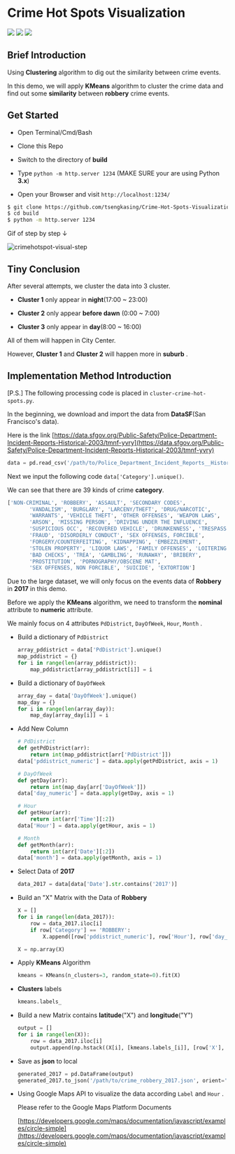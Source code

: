 # Crime Hot Spots Visualization

![](https://img.shields.io/badge/Numpy-1.15.x-brightgreen.svg?style=flat-square) ![](https://img.shields.io/badge/pandas-0.23.4-brightgreen.svg?style=flat-square) ![](https://img.shields.io/badge/scikit--learn-0.20.0-brightgreen.svg?style=flat-square)



## Brief Introduction

Using **Clustering** algorithm to dig out the similarity between crime events.

In this demo, we will apply **KMeans** algorithm to cluster the crime data and find out some **similarity** between **robbery** crime events.



## Get Started

- Open Terminal/Cmd/Bash

- Clone this Repo

- Switch to the directory of **build**

- Type `python -m http.server 1234` (MAKE SURE your are using Python **3.x**)

- Open your Browser and visit `http://localhost:1234/`



```bash
$ git clone https://github.com/tsengkasing/Crime-Hot-Spots-Visualization.git
$ cd build
$ python -m http.server 1234
```



Gif of step by step ↓

![crimehotspot-visual-step](https://user-images.githubusercontent.com/10103993/49131409-034b6100-f313-11e8-9db0-46c58db2e487.gif)



## Tiny Conclusion

After several attempts, we cluster the data into 3 cluster.

- **Cluster 1** only appear in **night**(17:00 ~ 23:00)

- **Cluster 2** only appear **before dawn** (0:00 ~ 7:00)

- **Cluster 3** only appear in **day**(8:00 ~ 16:00)



All of them will happen in City Center.

However, **Cluster 1** and **Cluster 2** will happen more in **suburb** .




## Implementation Method Introduction

[P.S.] The following processing code is placed in `cluster-crime-hot-spots.py`.



In the beginning, we download and import the data from **DataSF**(San Francisco's data).

Here is the link [https://data.sfgov.org/Public-Safety/Police-Department-Incident-Reports-Historical-2003/tmnf-yvry](https://data.sfgov.org/Public-Safety/Police-Department-Incident-Reports-Historical-2003/tmnf-yvry)

```python
data = pd.read_csv('/path/to/Police_Department_Incident_Reports__Historical_2003_to_May_2018.csv')
```



Next we input the following code ``data['Category'].unique()``.

We can see that there are 39 kinds of crime **category**.

```python
['NON-CRIMINAL', 'ROBBERY', 'ASSAULT', 'SECONDARY CODES',
       'VANDALISM', 'BURGLARY', 'LARCENY/THEFT', 'DRUG/NARCOTIC',
       'WARRANTS', 'VEHICLE THEFT', 'OTHER OFFENSES', 'WEAPON LAWS',
       'ARSON', 'MISSING PERSON', 'DRIVING UNDER THE INFLUENCE',
       'SUSPICIOUS OCC', 'RECOVERED VEHICLE', 'DRUNKENNESS', 'TRESPASS',
       'FRAUD', 'DISORDERLY CONDUCT', 'SEX OFFENSES, FORCIBLE',
       'FORGERY/COUNTERFEITING', 'KIDNAPPING', 'EMBEZZLEMENT',
       'STOLEN PROPERTY', 'LIQUOR LAWS', 'FAMILY OFFENSES', 'LOITERING',
       'BAD CHECKS', 'TREA', 'GAMBLING', 'RUNAWAY', 'BRIBERY',
       'PROSTITUTION', 'PORNOGRAPHY/OBSCENE MAT',
       'SEX OFFENSES, NON FORCIBLE', 'SUICIDE', 'EXTORTION']
```



Due to the large dataset, we will only focus on the events data of **Robbery** in **2017** in this demo.

Before we apply the **KMeans** algorithm, we need to transform the **nominal** attribute to **numeric** attribute.

We mainly focus on 4 attributes `PdDistrict`, `DayOfWeek`, `Hour`, `Month` .

- Build a dictionary of `PdDistrict`

    ```python
    array_pddistrict = data['PdDistrict'].unique()
    map_pddistrict = {}
    for i in range(len(array_pddistrict)):
        map_pddistrict[array_pddistrict[i]] = i
    ```

- Build a dictionary of `DayOfWeek`

    ```python
    array_day = data['DayOfWeek'].unique()
    map_day = {}
    for i in range(len(array_day)):
        map_day[array_day[i]] = i
    ```

- Add New Column

  ```python
  # PdDistrict
  def getPdDistrict(arr):
      return int(map_pddistrict[arr['PdDistrict']])
  data['pddistrict_numeric'] = data.apply(getPdDistrict, axis = 1)
  
  # DayOfWeek
  def getDay(arr):
      return int(map_day[arr['DayOfWeek']])
  data['day_numeric'] = data.apply(getDay, axis = 1)
  
  # Hour
  def getHour(arr):
      return int(arr['Time'][:2])
  data['Hour'] = data.apply(getHour, axis = 1)
  
  # Month
  def getMonth(arr):
      return int(arr['Date'][:2])
  data['month'] = data.apply(getMonth, axis = 1)
  ```

- Select Data of **2017**

    ```python
    data_2017 = data[data['Date'].str.contains('2017')]
    ```

- Build an "X" Matrix with the Data of **Robbery**

    ```python
    X = []
    for i in range(len(data_2017)):
        row = data_2017.iloc[i]
        if row['Category'] == 'ROBBERY':
            X.append([row['pddistrict_numeric'], row['Hour'], row['day_numeric'], row['month']])
    
    X = np.array(X)
    ```

- Apply **KMeans** Algorithm

    ```python
    kmeans = KMeans(n_clusters=3, random_state=0).fit(X)
    ```

- **Clusters** labels

    ```python
    kmeans.labels_
    ```

- Build a new Matrix contains **latitude**("X") and **longitude**("Y")

    ```python
    output = []
    for i in range(len(X)):
        row = data_2017.iloc[i]
        output.append(np.hstack((X[i], [kmeans.labels_[i]], [row['X'], row['Y']])))
    ```

- Save as **json** to local

    ```python
    generated_2017 = pd.DataFrame(output)
    generated_2017.to_json('/path/to/crime_robbery_2017.json', orient='records')
    ```

- Using Google Maps API to visualize the data according `Label` and `Hour` .

    Please refer to the Google Maps Platform Documents

    [https://developers.google.com/maps/documentation/javascript/examples/circle-simple](https://developers.google.com/maps/documentation/javascript/examples/circle-simple)
